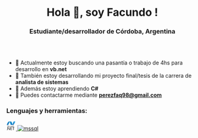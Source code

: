 <h1 align="center">Hola 👋, soy Facundo !</h1>
<h3 align="center">Estudiante/desarrollador de Córdoba, Argentina</h3>
<br></br>

- 🔧 Actualmente estoy buscando una pasantía o trabajo de 4hs para desarrollo en **vb.net**
- 🚚 También estoy desarrollando mi proyecto final/tesis de la carrera de **analista de sistemas**
- 🌱 Además estoy aprendiendo **C#**
- 📩 Puedes contactarme mediante **perezfaq98@gmail.com**

<h3 align="left">Lenguajes y herramientas:</h3>
<p align="left"> 
  	<a href="https://dotnet.microsoft.com/" target="_blank"> <img src="https://raw.githubusercontent.com/devicons/devicon/master/icons/dot-net/dot-net-original-wordmark.svg" alt="dotnet" height="25"/> </a> 
  	<a href="https://www.microsoft.com/en-us/sql-server" target="_blank"> <img src="https://cdn.worldvectorlogo.com/logos/microsoft-sql-server.svg" alt="mssql" height="25"/> </a>
</p>
